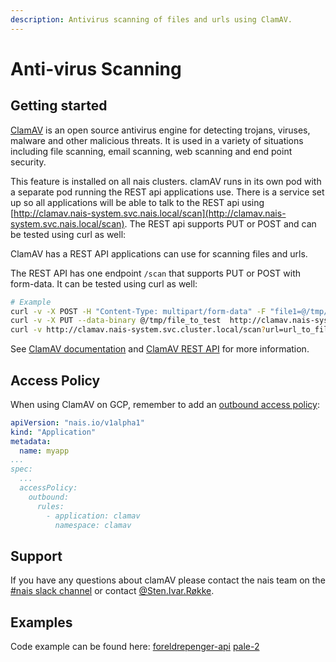 ```yaml
---
description: Antivirus scanning of files and urls using ClamAV.
---
```


# Anti-virus Scanning

## Getting started

[ClamAV][clamav] is an open source antivirus engine for detecting trojans, viruses, malware and other malicious threats. It is used in a variety of situations including file scanning, email scanning, web scanning and end point security.

This feature is installed on all nais clusters. clamAV runs in its own pod with a separate pod running the REST api applications use. There is a service set up so all applications will be able to talk to the REST api using [http://clamav.nais-system.svc.nais.local/scan](http://clamav.nais-system.svc.nais.local/scan). The REST api supports PUT or POST and can be tested using curl as well:

ClamAV has a REST API applications can use for scanning files and urls.

The REST API has one endpoint `/scan` that supports PUT or POST with form-data. It can be tested using curl as well:

```bash
# Example
curl -v -X POST -H "Content-Type: multipart/form-data" -F "file1=@/tmp/file_to_test"  http://clamav.nais-system.svc.cluster.local/scan
curl -v -X PUT --data-binary @/tmp/file_to_test  http://clamav.nais-system.svc.nais.local/scan
curl -v http://clamav.nais-system.svc.cluster.local/scan?url=url_to_file
```

See [ClamAV documentation][clamav-docs] and [ClamAV REST API][clamav-api] for more information.

[clamav]: https://www.clamav.net/
[clamav-docs]: https://docs.clamav.net/
[clamav-api]: https://github.com/navikt/muescheli

## Access Policy

When using ClamAV on GCP, remember to add an [outbound access policy](../nais-application/access-policy.md):

```yaml
apiVersion: "nais.io/v1alpha1"
kind: "Application"
metadata:
  name: myapp
...
spec:
  ...
  accessPolicy:
    outbound:
      rules:
        - application: clamav
          namespace: clamav
```

## Support

If you have any questions about clamAV please contact the nais team on the [#nais slack channel](https://nav-it.slack.com/messages/C5KUST8N6) or contact [@Sten.Ivar.Røkke](https://nav-it.slack.com/archives/D5KP2068Z).

## Examples

Code example can be found here: [foreldrepenger-api](https://github.com/navikt/foreldrepengesoknad-api/tree/master/src/main/java/no/nav/foreldrepenger/selvbetjening/vedlegg/virusscan) [pale-2](https://github.com/navikt/pale-2/blob/master/src/main/kotlin/no/nav/syfo/client/ClamAvClient.kt)

